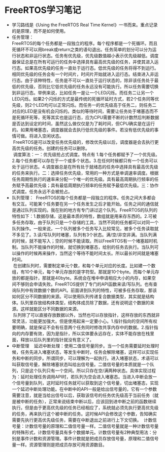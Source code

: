 # FreeRTOS学习笔记
- 学习路线是《Using the FreeRTOS Real Time Kernel》一书而来。重点记录的是原理，而不是如何使用。
- 任务管理：  
  FreeRTOS的每个任务都是一段独立的程序。每个程序都是一个死循环。而且死循环不可以用break或return之类的语句退出。任务简单的划分可以分为运行状态和非运行状态。任务有优先级，优先级数值越小表示优先级越低。调度器保证总是在所有可运行的任务中选择具有最高优先级的任务，并使其进入运行态。如果高优先级的任务一直处于运行态。低优先级的任务将得不到运行。相同优先级的任务会有一个时间片，时间片开始就进入运行态。结束进入非运行态。由于该种特性，任务是不可以一直处于运行状态的，除非该任务处于最低的优先级，否则比它低优先级的任务永远没有可能执行。所以任务需要切换到非运行态。举例来说，比如任务一是让一个LED闪烁。而任务二让另一个LED闪烁。如果2个闪烁的方式是最传统的死循环延时方式，若2个任务同等优先级，则2个LED均可以正常闪烁。而任务一的优先级高于任务二，则任务二对应的LED是没有机会闪烁的。类似的等待时间，需要让任务处于堵塞态而不是死循环死等，死等其实也是运行态，应为CPU需要不断的计数然后判断数据是否达到设定的时间，虽然这么做仅仅是为了耗时间，但CPU确实是在运行的。如果用堵塞态，调度器就会去执行低优先级的事件。若没有低优先级的事情可做。将进入空闲状态。  
  FreeRTOS是可以改变任务优先级的，修改优先级以后，调度器是会去执行更高优先级的任务。创建的任务可以删除。  
  调度算法：一：优先级抢占式调度。特点有 1.每个任务都赋予了一个优先级。2.每个任务都可以存在于一个或多个状态。3.在任何时候都只有一个任务可以处于运行状态。4.调度器总是在所有处于就绪态的任务中选择具有最高优先级的任务来执行。二：选择任务优先级，常用的一种方式是单调速率调度。根据任务周期性执行的速率来分配一个唯一的优先级。具有最高周期执行频率的任务赋予高最优先级；具有最低周期执行频率的任务赋予最低优先级。三：协作式调度。任务永远不会被抢占。  
- 队列管理：
  FreeRTOS的每个任务都是一段独立的程序。任务之间大多都会有交互。可能某个任务要在另一个任务发生之后才能开始。任务之间的通信就是通过队列实现的。我在别的地方有专门讲过这个队列。FreeRTOS的队列的特性如下：1.数据存储，这是最本质的特性，数组就是用来存东西的。2.可被多任务存取，由于队列只是一个存储的工具，当然不同的任务都可以对同一个队列操作。一般来说，一个队列被多个任务写入比较常见，被多个任务读取就不多见了。3.读/写队列时堵塞，队列有3个状态。满/空/非空非满。当队列满的时候，就不能写入；空的时候不能读取。所以FreeRTOS有一个堵塞超时机制。当队列不能操作的时候，就切换到堵塞态，给别的任务去执行。当队列可以操作的时候再来操作，当然这个等待不能时间太长。所以最长时间就是堵塞时间。  
  在创建队列时，需要制定单元个数，和每个单元对应的长度。比如建一个数组，有10个单元，每个单元存放的是字符型。那就是10个byte。而每个单元存放的都是指针，那就是40byte。系统会在堆中申请相应大小的内存，如果空间不够则会申请失败。FreeRTOS提供了专门的API函数来读/写队列。也有查询队列中有效数据个数的API。前面讲到队列的特性，可被多任务存取，那该如何区分不同数据的来源。可以使用队列传递复合数据类型，其实就是结构体。队列里存放结构体类型，结构体成员除了数据，还有说明这个数据的来源。这样就能区分不同数据的来源。  
  队列除了可以直接存放数据以外，当然也可以存放指针，这样存放的东西就非常灵活，功能更加强大。但是使用起来一定要小心。1.指针指向的空间所有权要明确，就是保证不会有任意两个任务同时修改共享内存中的数据。2.指针指向的内存要有效，因为是指针，所以实体要永远存在，实体不能存放在栈里面，释放以后队列里的指针就没有意义了。  
- 中断管理  
  延迟中断处理：使用二值信号量同步。当一个任务需要延时处理时候，任务先进入堵塞状态，等发生中断时，任务会解除堵塞，这样可以实现任务和中断的同步。所谓同步，可以理解为一起执行。进入堵塞状态，术语可以叫获取信号量，解除堵塞状态叫给出信号量。二值信号量的本质就是一个队列，只是这个队列只有一个空间。所以只存在空/满两种状态。具体实现过程为：延时处理任务调用API时，若队列为空会进入堵塞态。当进入中断会放一个信号量到队列，这时延时任务就可以获取到这个信号量，切出堵塞态，实现一个延迟中断处理功能。在中断中的API一般是给出信号量的，它有一个参数需要注意，就是当给出信号以后，获取该信号的任务优先级高于当前任务（就是被中断的任务），正常来说结束中断以后，应该回到进中断之前的函数继续执行。但是由于更高优先级的任务已经相应了，系统就必须先执行更高优先级的任务，再来执行这个被中断的任务。这时候API会修改这个参数，告知确实需要先执行更高优先级任务，需要在中断退出之前进行上下文切换。
  计数信号量：计数信号量的原理和二值信号量一样。二值信号量就是一种计数信号量的特殊形式，计数信号量具有多个数据单元。计数信号量有2种典型用法：分别是事件计数和资源管理。事件计数就是把成员存放信号量，原理和二值信号量一样。资源管理则是把成员存放可用资源数目。
